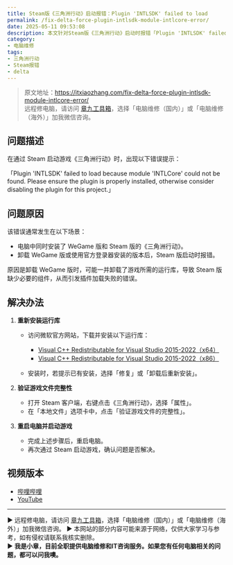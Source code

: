 ```yaml
---
title: Steam版《三角洲行动》启动报错：Plugin 'INTLSDK' failed to load
permalink: /fix-delta-force-plugin-intlsdk-module-intlcore-error/
date: 2025-05-11 09:53:08
description: 本文针对Steam版《三角洲行动》启动时报错「Plugin 'INTLSDK' failed to load because module 'INTLCore' could not be found」的问题，分析其原因并提供详细的解决步骤，帮助用户恢复游戏正常运行。
category:
- 电脑维修
tags:
- 三角洲行动
- Steam报错
- delta
---
```


> 原文地址：<https://itxiaozhang.com/fix-delta-force-plugin-intlsdk-module-intlcore-error/>  
> 远程修电脑，请访问 [章九工具箱](https://zhang9.com/)，选择「电脑维修（国内）」或「电脑维修（海外）」加我微信咨询。 

## 问题描述

在通过 Steam 启动游戏《三角洲行动》时，出现以下错误提示：

「Plugin 'INTLSDK' failed to load because module 'INTLCore' could not be found. Please ensure the plugin is properly installed, otherwise consider disabling the plugin for this project.」

## 问题原因

该错误通常发生在以下场景：

* 电脑中同时安装了 WeGame 版和 Steam 版的《三角洲行动》。
* 卸载 WeGame 版或使用官方登录器安装的版本后，Steam 版启动时报错。

原因是卸载 WeGame 版时，可能一并卸载了游戏所需的运行库，导致 Steam 版缺少必要的组件，从而引发插件加载失败的错误。

## 解决办法

1. **重新安装运行库**

   * 访问微软官方网站，下载并安装以下运行库：

     * [Visual C++ Redistributable for Visual Studio 2015-2022（x64）](https://aka.ms/vs/17/release/vc_redist.x64.exe)
     * [Visual C++ Redistributable for Visual Studio 2015-2022（x86）](https://aka.ms/vs/17/release/vc_redist.x86.exe)
   * 安装时，若提示已有安装，选择「修复」或「卸载后重新安装」。

2. **验证游戏文件完整性**

   * 打开 Steam 客户端，右键点击《三角洲行动》，选择「属性」。
   * 在「本地文件」选项卡中，点击「验证游戏文件的完整性」。

3. **重启电脑并启动游戏**

   * 完成上述步骤后，重启电脑。
   * 再次通过 Steam 启动游戏，确认问题是否解决。

## 视频版本

* [哔哩哔哩](https://space.bilibili.com/3546607630944387)
* [YouTube](https://www.youtube.com/@itxiaozhang)

---
▶ 远程修电脑，请访问 [章九工具箱](https://zhang9.com/)，选择「电脑维修（国内）」或「电脑维修（海外）」加我微信咨询。 
▶ 本网站的部分内容可能来源于网络，仅供大家学习与参考，如有侵权请联系我核实删除。  
▶ **我是小章，目前全职提供电脑维修和IT咨询服务。如果您有任何电脑相关的问题，都可以问我噢。**  
